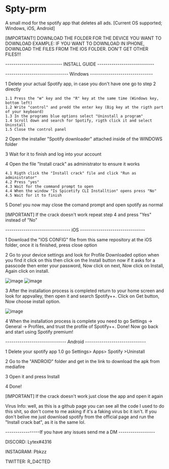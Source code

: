 # Spty-prm
A small mod for the spotify app that deletes all ads. 
[Current OS supported; Windows, iOS, Android]

[IMPORTANT!] DOWNLOAD THE FOLDER FOR THE DEVICE YOU WANT TO DOWNLOAD EXAMPLE:
IF YOU WANT TO DOWNLOAD IN IPHONE, DOWNLOAD THE FILES FROM THE IOS FOLDER. DON'T GET OTHER FILES!!!

---------------------------- INSTALL GUIDE ----------------------------         

------------------------------- Windows -------------------------------

1 Delete your actual Spotify app, in case you don't have one go to step 2 directly

	1.1 Press the "⊞" key and the "R" key at the same time (Windows key, bottom left)
	1.2 Write "control" and predd the enter key (Big key at the rigth part of your keyboard)
	1.3 In the programs blue options select "Uninstall a program" 
	1.4 Scroll down and search for Spotify, rigth click it and select Uninstall
	1.5 Close the control panel

2 Open the installer "Spotify downloader" attached inside of the WINDOWS folder

3 Wait for it to finish and log into your account

4 Open the file "Install crack" as administrator to ensure it works

	4.1 Rigth click the "Install crack" file and click "Run as administrator"
	4.2 Press "yes"
	4.3 Wait for the command prompt to open
	4.4 When the window "Is Spicetify CLI Installtion" opens press "No"
	4.5 Wait for it to finish

5 Done! you now may close the comand prompt and open spotify as normal

[IMPORTANT] If the crack doesn't work repeat step 4 and press "Yes" instead of "No"

-------------------------------- iOS --------------------------------

1 Download the "IOS CONFIG" file from this same repository at the iOS folder, once it is finished, press close option

2 Go to your device settings and look for Profile Downloaded option when you find it click on this then click on the Install button now if it asks for a passcode then enter your password, Now click on next, Now click on Install, Again click on install.

![image](https://user-images.githubusercontent.com/72569213/216786671-164e7f89-9f98-4dc2-9128-aa49222fff60.png)
![image](https://user-images.githubusercontent.com/72569213/216786705-920af4d9-9582-44dc-b672-892848291439.png)

3 After the installation process is completed return to your home screen and look for appvalley, then open it and search Spotify++. Click on Get button, Now choose install option.

![image](https://user-images.githubusercontent.com/72569213/216786625-088d7095-097b-46aa-9623-7b168702c3a4.png)

4 When the installation process is complete you need to go Settings -> General -> Profiles, and trust the profile of Spotify++. Done! Now go back and start using Spotify premium!

------------------------------ Android ------------------------------

1 Delete your spotify app
	1.0 go Settings> Apps> Spotify >Uninstall
	
2 Go to the "ANDROID" folder and get in the link to download the apk from mediafire

3 Open it and press Install

4 Done! 

[IMPORTANT] If the crack doesn't work just close the app and open it again

Virus Info: well, as this is a github page you can see all the code I used to do this shit, so don't come to me asking if it's a faking virus bc it isn't. If you don't belive me just download spotify from the official page and run the "Install crack bat", as it is the same lol.

-----------------If you have any issues send me a DM ------------------

DISCORD: Lytex#4316

INSTAGRAM: Pbkzz

TWITTER: R_D4CTED
